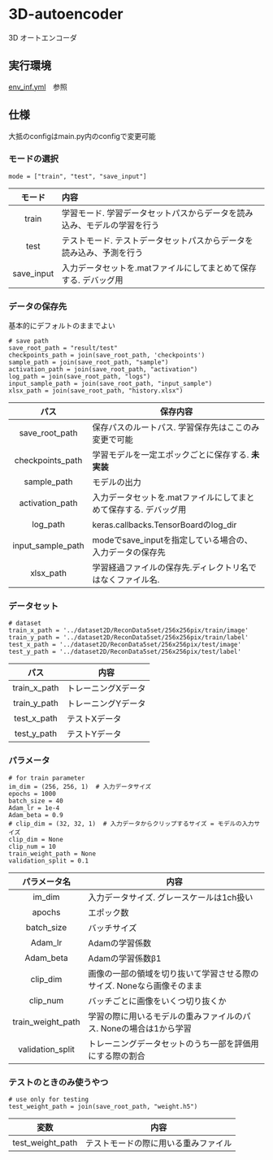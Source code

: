 # 3D-autoencoder
3D オートエンコーダ

## 実行環境
[env_inf.yml](./env_inf.yml)　参照
## 仕様
大抵のconfigはmain.py内のconfigで変更可能
### モードの選択

`mode = ["train", "test", "save_input"]`

|モード|内容|
|:---:|:---|
|train|学習モード. 学習データセットパスからデータを読み込み、モデルの学習を行う|
|test|テストモード. テストデータセットパスからデータを読み込み、予測を行う|
|save_input|入力データセットを.matファイルにしてまとめて保存する. デバッグ用|

### データの保存先
基本的にデフォルトのままでよい
``` 
# save path
save_root_path = "result/test"
checkpoints_path = join(save_root_path, 'checkpoints')
sample_path = join(save_root_path, "sample")
activation_path = join(save_root_path, "activation")
log_path = join(save_root_path, "logs")
input_sample_path = join(save_root_path, "input_sample")
xlsx_path = join(save_root_path, "history.xlsx")
```
|パス|保存内容|
|:---:|---|
|save_root_path|保存パスのルートパス. 学習保存先はここのみ変更で可能|
|checkpoints_path|学習モデルを一定エポックごとに保存する. **未実装**|
|sample_path|モデルの出力|
|activation_path|入力データセットを.matファイルにしてまとめて保存する. デバッグ用|
|log_path|keras.callbacks.TensorBoardのlog_dir|
|input_sample_path|modeでsave_inputを指定している場合の、入力データの保存先|
|xlsx_path|学習経過ファイルの保存先.ディレクトリ名ではなくファイル名.|

### データセット
```
# dataset
train_x_path = '../dataset2D/ReconData5set/256x256pix/train/image'
train_y_path = '../dataset2D/ReconData5set/256x256pix/train/label'
test_x_path = '../dataset2D/ReconData5set/256x256pix/test/image'
test_y_path = '../dataset2D/ReconData5set/256x256pix/test/label'
```
|パス|内容|
|:---:|---|
|train_x_path|トレーニングXデータ|
|train_y_path|トレーニングYデータ|
|test_x_path|テストXデータ|
|test_y_path|テストYデータ|

### パラメータ
```
# for train parameter
im_dim = (256, 256, 1)  # 入力データサイズ
epochs = 1000
batch_size = 40
Adam_lr = 1e-4
Adam_beta = 0.9
# clip_dim = (32, 32, 1)  # 入力データからクリップするサイズ = モデルの入力サイズ
clip_dim = None
clip_num = 10
train_weight_path = None
validation_split = 0.1
```
|パラメータ名|内容|
|:---:|---|
|im_dim|入力データサイズ. グレースケールは1ch扱い|
|apochs|エポック数|
|batch_size|バッチサイズ|
|Adam_lr|Adamの学習係数|
|Adam_beta|Adamの学習係数β1|
|clip_dim|画像の一部の領域を切り抜いて学習させる際のサイズ. Noneなら画像そのまま|
|clip_num|バッチごとに画像をいくつ切り抜くか|
|train_weight_path|学習の際に用いるモデルの重みファイルのパス. Noneの場合は1から学習|
|validation_split|トレーニングデータセットのうち一部を評価用にする際の割合|

### テストのときのみ使うやつ
```
# use only for testing
test_weight_path = join(save_root_path, "weight.h5")
```
|変数|内容|
|:---:|---|
|test_weight_path|テストモードの際に用いる重みファイル|
